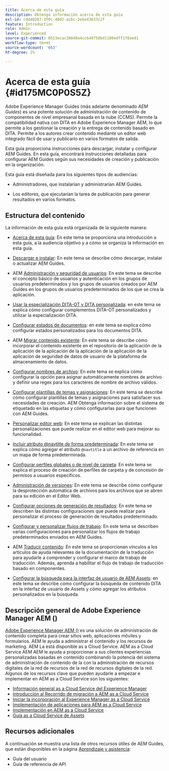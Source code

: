 ```yaml
---
title: Acerca de esta guía
description: Obtenga información acerca de esta guía
exl-id: cdd40267-3f0c-40d2-acbc-2ebe43633c2f
feature: Introduction
role: Admin
level: Experienced
source-git-commit: 0513ecac38840a4cc649758bd1180edff1f8aed1
workflow-type: tm+mt
source-wordcount: '663'
ht-degree: 2%

---
```


# Acerca de esta guía {#id175MC0P0S5Z}

Adobe Experience Manager Guides \(más adelante denominado *AEM Guides*\) es una potente solución de administración de contenido de componentes de nivel empresarial basada en la nube \(CCMS\). Permite la compatibilidad nativa con DITA en Adobe Experience Manager AEM, lo que permite a los gestionar la creación y la entrega de contenido basado en DITA. Permite a los autores crear contenido mediante un editor web integrado fácil de usar y publicarlo en varios formatos de salida.

Esta guía proporciona instrucciones para descargar, instalar y configurar AEM Guides. En esta guía, encontrará instrucciones detalladas para configurar AEM Guides según sus necesidades de creación y publicación en la organización.

Esta guía está diseñada para los siguientes tipos de audiencias:

- Administradores, que instalarían y administrarían AEM Guides.

- Los editores, que ejecutarían la tarea de publicación para generar resultados en varios formatos.


## Estructura del contenido

La información de esta guía está organizada de la siguiente manera:

- [Acerca de esta guía](#id175MC0P0S5Z): En este tema se proporciona una introducción a esta guía, a la audiencia objetivo y a cómo se organiza la información en esta guía.

- [Descargar e instalar](download-install.md#): En este tema se describe cómo descargar, instalar o actualizar AEM Guides.

- AEM [Administración y seguridad de usuarios](user-admin-sec.md#): En este tema se describe el concepto básico de usuarios y autenticación en los grupos de usuarios predeterminados y los grupos de usuarios creados por AEM Guides en los grupos de usuarios predeterminados de los que se crea la aplicación.

- [Usar la especialización DITA-OT y DITA personalizada](dita-ot-specialization.md#): en este tema se explica cómo configurar complementos DITA-OT personalizados y utilizar la especialización DITA.

- [Configurar estados de documentos](customize-doc-state.md#): en este tema se explica cómo configurar estados personalizados para los documentos DITA.

- AEM [Migrar contenido existente](migrate-content.md#): En este tema se describe cómo incorporar el contenido existente en el repositorio de la aplicación de la aplicación de la aplicación de la aplicación de la aplicación de la aplicación de seguridad de datos de usuario de la plataforma de almacenamiento de datos.

- [Configurar nombres de archivo](conf-file-names.md#): En este tema se explica cómo configurar la opción para asignar automáticamente nombres de archivo y definir una regex para los caracteres de nombre de archivo válidos.

- [Configurar plantillas de temas y asignaciones](conf-template-tags.md#): En este tema se describe cómo configurar plantillas de temas y asignaciones para satisfacer sus necesidades de creación. AEM Obtenga información sobre el sistema de etiquetado en las etiquetas y cómo configurarlas para que funcionen con AEM Guides.

- [Personalizar editor web](conf-web-editor.md#): En este tema se explican las distintas personalizaciones que puede realizar en el editor web para mejorar su funcionalidad.

- [Incluir atributo @navtitle de forma predeterminada](auto-add-navtitle.md#): En este tema se explica cómo agregar el atributo `@navtitle` a un archivo de referencia en un mapa de forma predeterminada.

- [Configurar perfiles globales o de nivel de carpeta](conf-folder-level.md#): En este tema se explica el proceso de creación de perfiles de carpeta y de concesión de permisos a usuarios específicos.

- [Administración de versiones](version-management.md#): En este tema se describe cómo configurar la desprotección automática de archivos para los archivos que se abren para su edición en el Editor Web.

- [Configurar opciones de generación de resultados](conf-output-generation.md#): En este tema se describen las distintas configuraciones que puede realizar para personalizar el proceso de generación de resultados predeterminado.

- [Configurar y personalizar flujos de trabajo](customize-workflows.md#): En este tema se describen varias configuraciones para personalizar los flujos de trabajo predeterminados enviados en AEM Guides.

- AEM [Traducir contenido](translation.md#): En este tema se proporcionan vínculos a los artículos de ayuda relevantes de la documentación de la traducción para ayudarle a comprender y configurar el marco de trabajo de traducción. Además, aprenda a habilitar el flujo de trabajo de traducción basado en componentes.

- [Configurar la búsqueda para la interfaz de usuario de AEM Assets](conf-dita-search.md#): en este tema se describe cómo configurar la búsqueda de contenido DITA en la interfaz de usuario de Assets y cómo agregar los atributos personalizados en la búsqueda.


## Descripción general de Adobe Experience Manager AEM \(\)

[Adobe Experience Manager AEM \(\)](https://business.adobe.com/products/experience-manager/adobe-experience-manager.html?lang=es) es una solución de administración de contenido completa para crear sitios web, aplicaciones móviles y formularios. AEM le ayuda a administrar el contenido y los recursos de marketing. AEM La está disponible as a Cloud Service. AEM as a Cloud Service AEM AEM le ayuda a proporcionar a sus clientes experiencias personalizadas basadas en contenido combinando la potencia del sistema de administración de contenido de la con la administración de recursos digitales de la red de recursos de la red de recursos digitales de la red. Algunos de los recursos clave que pueden ayudarle a empezar e implementar en AEM as a Cloud Service son los siguientes:

- [Información general as a Cloud Service del Experience Manager](https://experienceleague.adobe.com/docs/experience-manager-cloud-service/content/home.html?lang=en)
- [Introducción al Recorrido de migración a AEM as a Cloud Service](https://experienceleague.adobe.com/docs/experience-manager-cloud-service/content/migration-journey/getting-started.html?lang=en)
- [Iniciar la incorporación al Experience Manager as a Cloud Service](https://experienceleague.adobe.com/docs/experience-manager-cloud-service/content/onboarding/home.html?lang=enhttps://experienceleague.adobe.com/docs/experience-manager-cloud-service/moving/home.html?lang=en)
- [Implementación de aplicaciones para AEM as a Cloud Service](https://experienceleague.adobe.com/docs/experience-manager-cloud-service/implementing/home.html?lang=en)
- [Implementación en AEM as a Cloud Service](https://experienceleague.adobe.com/docs/experience-manager-cloud-service/content/implementing/deploying/overview.html?lang=en)
- [Guía as a Cloud Service de Assets](https://experienceleague.adobe.com/docs/experience-manager-cloud-service/content/assets/home.html?lang=es)

## Recursos adicionales

A continuación se muestra una lista de otros recursos útiles de AEM Guides, que están disponibles en la página [Aprendizaje y asistencia](https://helpx.adobe.com/support/xml-documentation-for-experience-manager.html):

- Guía del usuario
- Guía de referencia de API
